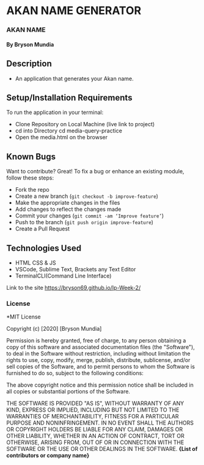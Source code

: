 # AKAN NAME GENERATOR
### AKAN NAME
#### By **Bryson Mundia**
## Description
- An application that generates your Akan name.
## Setup/Installation Requirements
To run the application in your terminal:
- Clone Repository on Local Machine (live link to project)
- cd into Directory  cd media-query-practice
- Open the media.html on the browser
## Known Bugs
Want to contribute? Great!
To fix a bug or enhance an existing module, follow these steps:
- Fork the repo
- Create a new branch (`git checkout -b improve-feature`)
- Make the appropriate changes in the files
- Add changes to reflect the changes made
- Commit your changes (`git commit -am ‘Improve feature’`)
- Push to the branch (`git push origin improve-feature`)
- Create a Pull Request
## Technologies Used
- HTML CSS & JS
- VSCode, Sublime Text, Brackets any Text Editor
- TerminalCLI(Command Line Interface)

Link to the site https://bryson69.github.io/Ip-Week-2/

### License
*MIT License

Copyright (c) [2020] [Bryson Mundia]

Permission is hereby granted, free of charge, to any person obtaining a copy
of this software and associated documentation files (the "Software"), to deal
in the Software without restriction, including without limitation the rights
to use, copy, modify, merge, publish, distribute, sublicense, and/or sell
copies of the Software, and to permit persons to whom the Software is
furnished to do so, subject to the following conditions:

The above copyright notice and this permission notice shall be included in all
copies or substantial portions of the Software.

THE SOFTWARE IS PROVIDED "AS IS", WITHOUT WARRANTY OF ANY KIND, EXPRESS OR
IMPLIED, INCLUDING BUT NOT LIMITED TO THE WARRANTIES OF MERCHANTABILITY,
FITNESS FOR A PARTICULAR PURPOSE AND NONINFRINGEMENT. IN NO EVENT SHALL THE
AUTHORS OR COPYRIGHT HOLDERS BE LIABLE FOR ANY CLAIM, DAMAGES OR OTHER
LIABILITY, WHETHER IN AN ACTION OF CONTRACT, TORT OR OTHERWISE, ARISING FROM,
OUT OF OR IN CONNECTION WITH THE SOFTWARE OR THE USE OR OTHER DEALINGS IN THE
SOFTWARE. **{List of contributors or company name}**
  
